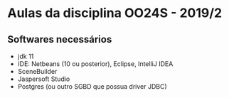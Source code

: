 # Aulas da disciplina OO24S - 2019/2
## Softwares necessários
 - jdk 11
 - IDE: Netbeans (10 ou posterior), Eclipse, IntelliJ IDEA
 - SceneBuilder
 - Jaspersoft Studio
 - Postgres (ou outro SGBD que possua driver JDBC)